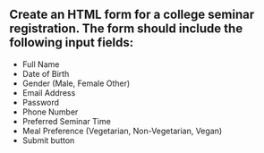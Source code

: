 ## Create an HTML form for a college seminar registration. The form should include the following input fields:

* Full Name
* Date of Birth
* Gender (Male, Female Other)
* Email Address
* Password
* Phone Number
* Preferred Seminar Time
* Meal Preference (Vegetarian, Non-Vegetarian, Vegan)
* Submit button